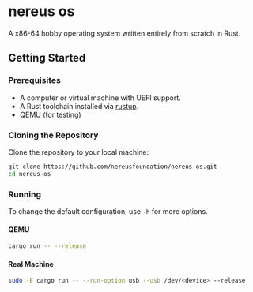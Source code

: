 # nereus os

A x86-64 hobby operating system written entirely from scratch in Rust.

## Getting Started

### Prerequisites
- A computer or virtual machine with UEFI support.
- A Rust toolchain installed via [rustup](https://rustup.rs/).
- QEMU (for testing)

### Cloning the Repository

Clone the repository to your local machine:

```bash
git clone https://github.com/nereusfoundation/nereus-os.git
cd nereus-os
```

### Running

To change the default configuration, use `-h` for more options.

#### QEMU

```bash
cargo run -- --release
```

#### Real Machine

```bash
sudo -E cargo run -- --run-option usb --usb /dev/<device> --release
```

